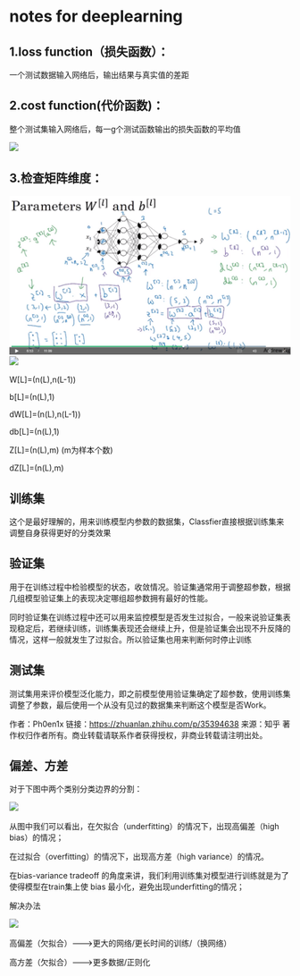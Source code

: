 notes for deeplearning
====

1.loss function（损失函数）：
----

一个测试数据输入网络后，输出结果与真实值的差距

2.cost function(代价函数)：
----

整个测试集输入网络后，每一g个测试函数输出的损失函数的平均值

![](https://pic2.zhimg.com/80/v2-5ea83a72fd6d4bfe60e822898291f821_hd.png)


3.检查矩阵维度：
----

![](./img/dplw4.png)
![](./img/dplw42.png)


W[L]=(n(L),n(L-1))

b[L]=(n(L),1)

dW[L]=(n(L),n(L-1))

db[L]=(n(L),1)

Z[L]=(n(L),m)   (m为样本个数)

dZ[L]=(n(L),m)

训练集
----

这个是最好理解的，用来训练模型内参数的数据集，Classfier直接根据训练集来调整自身获得更好的分类效果

验证集   
----

用于在训练过程中检验模型的状态，收敛情况。验证集通常用于调整超参数，根据几组模型验证集上的表现决定哪组超参数拥有最好的性能。   

同时验证集在训练过程中还可以用来监控模型是否发生过拟合，一般来说验证集表现稳定后，若继续训练，训练集表现还会继续上升，但是验证集会出现不升反降的情况，这样一般就发生了过拟合。所以验证集也用来判断何时停止训练

测试集
----

测试集用来评价模型泛化能力，即之前模型使用验证集确定了超参数，使用训练集调整了参数，最后使用一个从没有见过的数据集来判断这个模型是否Work。

作者：Ph0en1x
链接：https://zhuanlan.zhihu.com/p/35394638
来源：知乎
著作权归作者所有。商业转载请联系作者获得授权，非商业转载请注明出处。


偏差、方差
----
对于下图中两个类别分类边界的分割： 

![](https://img-blog.csdn.net/20170928161736059?watermark/2/text/aHR0cDovL2Jsb2cuY3Nkbi5uZXQvS29hbGFfVHJlZQ==/font/5a6L5L2T/fontsize/400/fill/I0JBQkFCMA==/dissolve/70/gravity/SouthEast)

从图中我们可以看出，在欠拟合（underfitting）的情况下，出现高偏差（high bias）的情况；

在过拟合（overfitting）的情况下，出现高方差（high variance）的情况。

在bias-variance tradeoff 的角度来讲，我们利用训练集对模型进行训练就是为了使得模型在train集上使 bias 最小化，避免出现underfitting的情况；

解决办法

![](https://img-blog.csdn.net/20170928171621914?watermark/2/text/aHR0cDovL2Jsb2cuY3Nkbi5uZXQvS29hbGFfVHJlZQ==/font/5a6L5L2T/fontsize/400/fill/I0JBQkFCMA==/dissolve/70/gravity/SouthEast)

高偏差（欠拟合）--->更大的网络/更长时间的训练/（换网络）

高方差（欠拟合）--->更多数据/正则化

